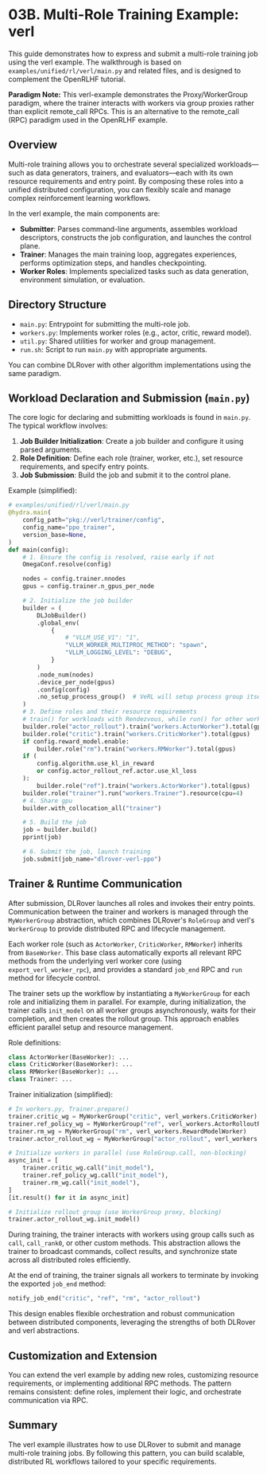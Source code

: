 # 03B. Multi-Role Training Example: verl

This guide demonstrates how to express and submit a multi-role training job using the verl example. The walkthrough is based on `examples/unified/rl/verl/main.py` and related files, and is designed to complement the OpenRLHF tutorial.

**Paradigm Note:**
This verl-example demonstrates the Proxy/WorkerGroup paradigm, where the trainer interacts with workers via group proxies rather than explicit remote_call RPCs. This is an alternative to the remote_call (RPC) paradigm used in the OpenRLHF example.

## Overview

Multi-role training allows you to orchestrate several specialized workloads—such as data generators, trainers, and evaluators—each with its own resource requirements and entry point. By composing these roles into a unified distributed configuration, you can flexibly scale and manage complex reinforcement learning workflows.

In the verl example, the main components are:

- **Submitter**: Parses command-line arguments, assembles workload descriptors, constructs the job configuration, and launches the control plane.
- **Trainer**: Manages the main training loop, aggregates experiences, performs optimization steps, and handles checkpointing.
- **Worker Roles**: Implements specialized tasks such as data generation, environment simulation, or evaluation.

## Directory Structure

- `main.py`: Entrypoint for submitting the multi-role job.
- `workers.py`: Implements worker roles (e.g., actor, critic, reward model).
- `util.py`: Shared utilities for worker and group management.
- `run.sh`: Script to run `main.py` with appropriate arguments.

You can combine DLRover with other algorithm implementations using the same paradigm.

## Workload Declaration and Submission (`main.py`)

The core logic for declaring and submitting workloads is found in `main.py`. The typical workflow involves:

1. **Job Builder Initialization**: Create a job builder and configure it using parsed arguments.
2. **Role Definition**: Define each role (trainer, worker, etc.), set resource requirements, and specify entry points.
3. **Job Submission**: Build the job and submit it to the control plane.

Example (simplified):

```python
# examples/unified/rl/verl/main.py
@hydra.main(
    config_path="pkg://verl/trainer/config",
    config_name="ppo_trainer",
    version_base=None,
)
def main(config):
    # 1. Ensure the config is resolved, raise early if not
    OmegaConf.resolve(config)

    nodes = config.trainer.nnodes
    gpus = config.trainer.n_gpus_per_node

    # 2. Initialize the job builder
    builder = (
        DLJobBuilder()
        .global_env(
            {
                # "VLLM_USE_V1": "1",
                "VLLM_WORKER_MULTIPROC_METHOD": "spawn",
                "VLLM_LOGGING_LEVEL": "DEBUG",
            }
        )
        .node_num(nodes)
        .device_per_node(gpus)
        .config(config)
        .no_setup_process_group()  # VeRL will setup process group itself
    )
    # 3. Define roles and their resource requirements
    # train() for workloads with Rendezvous, while run() for other workloads.
    builder.role("actor_rollout").train("workers.ActorWorker").total(gpus)
    builder.role("critic").train("workers.CriticWorker").total(gpus)
    if config.reward_model.enable:
        builder.role("rm").train("workers.RMWorker").total(gpus)
    if (
        config.algorithm.use_kl_in_reward
        or config.actor_rollout_ref.actor.use_kl_loss
    ):
        builder.role("ref").train("workers.ActorWorker").total(gpus)
    builder.role("trainer").run("workers.Trainer").resource(cpu=4)
    # 4. Share gpu
    builder.with_collocation_all("trainer")

    # 5. Build the job
    job = builder.build()
    pprint(job)

    # 6. Submit the job, launch training
    job.submit(job_name="dlrover-verl-ppo")
```

## Trainer & Runtime Communication

After submission, DLRover launches all roles and invokes their entry points. Communication between the trainer and workers is managed through the `MyWorkerGroup` abstraction, which combines DLRover's `RoleGroup` and verl's `WorkerGroup` to provide distributed RPC and lifecycle management.

Each worker role (such as `ActorWorker`, `CriticWorker`, `RMWorker`) inherits from `BaseWorker`. This base class automatically exports all relevant RPC methods from the underlying verl worker core (using `export_verl_worker_rpc`), and provides a standard `job_end` RPC and `run` method for lifecycle control.

The trainer sets up the workflow by instantiating a `MyWorkerGroup` for each role and initializing them in parallel. For example, during initialization, the trainer calls `init_model` on all worker groups asynchronously, waits for their completion, and then creates the rollout group. This approach enables efficient parallel setup and resource management.

Role definitions:

```python
class ActorWorker(BaseWorker): ...
class CriticWorker(BaseWorker): ...
class RMWorker(BaseWorker): ...
class Trainer: ...
```

Trainer initialization (simplified):

```python
# In workers.py, Trainer.prepare()
trainer.critic_wg = MyWorkerGroup("critic", verl_workers.CriticWorker)
trainer.ref_policy_wg = MyWorkerGroup("ref", verl_workers.ActorRolloutRefWorker)
trainer.rm_wg = MyWorkerGroup("rm", verl_workers.RewardModelWorker)
trainer.actor_rollout_wg = MyWorkerGroup("actor_rollout", verl_workers.AsyncActorRolloutRefWorker)

# Initialize workers in parallel (use RoleGroup.call, non-blocking)
async_init = [
    trainer.critic_wg.call("init_model"),
    trainer.ref_policy_wg.call("init_model"),
    trainer.rm_wg.call("init_model"),
]
[it.result() for it in async_init]

# Initialize rollout group (use WorkerGroup proxy, blocking)
trainer.actor_rollout_wg.init_model()
```

During training, the trainer interacts with workers using group calls such as `call`, `call_rank0`, or other custom methods. This abstraction allows the trainer to broadcast commands, collect results, and synchronize state across all distributed roles efficiently.

At the end of training, the trainer signals all workers to terminate by invoking the exported `job_end` method:

```python
notify_job_end("critic", "ref", "rm", "actor_rollout")
```

This design enables flexible orchestration and robust communication between distributed components, leveraging the strengths of both DLRover and verl abstractions.

## Customization and Extension

You can extend the verl example by adding new roles, customizing resource requirements, or implementing additional RPC methods. The pattern remains consistent: define roles, implement their logic, and orchestrate communication via RPC.

## Summary

The verl example illustrates how to use DLRover to submit and manage multi-role training jobs. By following this pattern, you can build scalable, distributed RL workflows tailored to your specific requirements.
